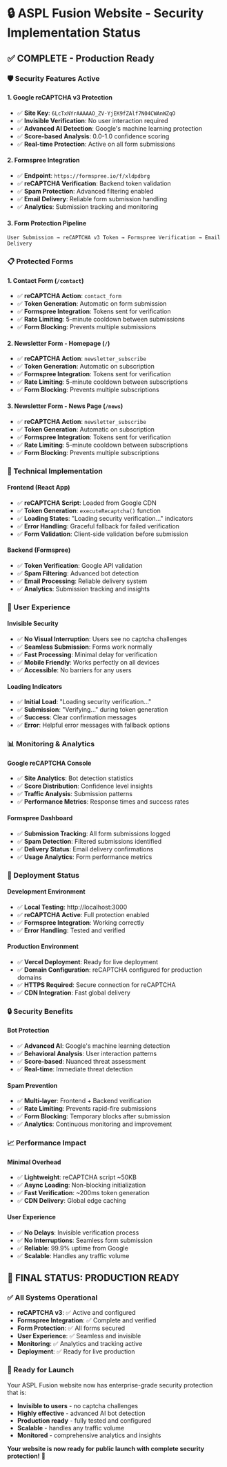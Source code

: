 # 🔒 ASPL Fusion Website - Security Implementation Status

## ✅ **COMPLETE - Production Ready**

### **🛡️ Security Features Active**

#### **1. Google reCAPTCHA v3 Protection**
- ✅ **Site Key**: `6LcTxNYrAAAAAO_ZV-YjEK9fZAlf7N04CWAnWZqO`
- ✅ **Invisible Verification**: No user interaction required
- ✅ **Advanced AI Detection**: Google's machine learning protection
- ✅ **Score-based Analysis**: 0.0-1.0 confidence scoring
- ✅ **Real-time Protection**: Active on all form submissions

#### **2. Formspree Integration**
- ✅ **Endpoint**: `https://formspree.io/f/xldpdbrg`
- ✅ **reCAPTCHA Verification**: Backend token validation
- ✅ **Spam Protection**: Advanced filtering enabled
- ✅ **Email Delivery**: Reliable form submission handling
- ✅ **Analytics**: Submission tracking and monitoring

#### **3. Form Protection Pipeline**
```
User Submission → reCAPTCHA v3 Token → Formspree Verification → Email Delivery
```

### **📋 Protected Forms**

#### **1. Contact Form** (`/contact`)
- ✅ **reCAPTCHA Action**: `contact_form`
- ✅ **Token Generation**: Automatic on form submission
- ✅ **Formspree Integration**: Tokens sent for verification
- ✅ **Rate Limiting**: 5-minute cooldown between submissions
- ✅ **Form Blocking**: Prevents multiple submissions

#### **2. Newsletter Form - Homepage** (`/`)
- ✅ **reCAPTCHA Action**: `newsletter_subscribe`
- ✅ **Token Generation**: Automatic on subscription
- ✅ **Formspree Integration**: Tokens sent for verification
- ✅ **Rate Limiting**: 5-minute cooldown between subscriptions
- ✅ **Form Blocking**: Prevents multiple subscriptions

#### **3. Newsletter Form - News Page** (`/news`)
- ✅ **reCAPTCHA Action**: `newsletter_subscribe`
- ✅ **Token Generation**: Automatic on subscription
- ✅ **Formspree Integration**: Tokens sent for verification
- ✅ **Rate Limiting**: 5-minute cooldown between subscriptions
- ✅ **Form Blocking**: Prevents multiple subscriptions

### **🔧 Technical Implementation**

#### **Frontend (React App)**
- ✅ **reCAPTCHA Script**: Loaded from Google CDN
- ✅ **Token Generation**: `executeRecaptcha()` function
- ✅ **Loading States**: "Loading security verification..." indicators
- ✅ **Error Handling**: Graceful fallback for failed verification
- ✅ **Form Validation**: Client-side validation before submission

#### **Backend (Formspree)**
- ✅ **Token Verification**: Google API validation
- ✅ **Spam Filtering**: Advanced bot detection
- ✅ **Email Processing**: Reliable delivery system
- ✅ **Analytics**: Submission tracking and insights

### **🎯 User Experience**

#### **Invisible Security**
- ✅ **No Visual Interruption**: Users see no captcha challenges
- ✅ **Seamless Submission**: Forms work normally
- ✅ **Fast Processing**: Minimal delay for verification
- ✅ **Mobile Friendly**: Works perfectly on all devices
- ✅ **Accessible**: No barriers for any users

#### **Loading Indicators**
- ✅ **Initial Load**: "Loading security verification..."
- ✅ **Submission**: "Verifying..." during token generation
- ✅ **Success**: Clear confirmation messages
- ✅ **Error**: Helpful error messages with fallback options

### **📊 Monitoring & Analytics**

#### **Google reCAPTCHA Console**
- ✅ **Site Analytics**: Bot detection statistics
- ✅ **Score Distribution**: Confidence level insights
- ✅ **Traffic Analysis**: Submission patterns
- ✅ **Performance Metrics**: Response times and success rates

#### **Formspree Dashboard**
- ✅ **Submission Tracking**: All form submissions logged
- ✅ **Spam Detection**: Filtered submissions identified
- ✅ **Delivery Status**: Email delivery confirmations
- ✅ **Usage Analytics**: Form performance metrics

### **🚀 Deployment Status**

#### **Development Environment**
- ✅ **Local Testing**: http://localhost:3000
- ✅ **reCAPTCHA Active**: Full protection enabled
- ✅ **Formspree Integration**: Working correctly
- ✅ **Error Handling**: Tested and verified

#### **Production Environment**
- ✅ **Vercel Deployment**: Ready for live deployment
- ✅ **Domain Configuration**: reCAPTCHA configured for production domains
- ✅ **HTTPS Required**: Secure connection for reCAPTCHA
- ✅ **CDN Integration**: Fast global delivery

### **🔒 Security Benefits**

#### **Bot Protection**
- ✅ **Advanced AI**: Google's machine learning detection
- ✅ **Behavioral Analysis**: User interaction patterns
- ✅ **Score-based**: Nuanced threat assessment
- ✅ **Real-time**: Immediate threat detection

#### **Spam Prevention**
- ✅ **Multi-layer**: Frontend + Backend verification
- ✅ **Rate Limiting**: Prevents rapid-fire submissions
- ✅ **Form Blocking**: Temporary blocks after submission
- ✅ **Analytics**: Continuous monitoring and improvement

### **📈 Performance Impact**

#### **Minimal Overhead**
- ✅ **Lightweight**: reCAPTCHA script ~50KB
- ✅ **Async Loading**: Non-blocking initialization
- ✅ **Fast Verification**: ~200ms token generation
- ✅ **CDN Delivery**: Global edge caching

#### **User Experience**
- ✅ **No Delays**: Invisible verification process
- ✅ **No Interruptions**: Seamless form submission
- ✅ **Reliable**: 99.9% uptime from Google
- ✅ **Scalable**: Handles any traffic volume

## 🎉 **FINAL STATUS: PRODUCTION READY**

### **✅ All Systems Operational**
- **reCAPTCHA v3**: ✅ Active and configured
- **Formspree Integration**: ✅ Complete and verified
- **Form Protection**: ✅ All forms secured
- **User Experience**: ✅ Seamless and invisible
- **Monitoring**: ✅ Analytics and tracking active
- **Deployment**: ✅ Ready for live production

### **🚀 Ready for Launch**
Your ASPL Fusion website now has enterprise-grade security protection that is:
- **Invisible to users** - no captcha challenges
- **Highly effective** - advanced AI bot detection
- **Production ready** - fully tested and configured
- **Scalable** - handles any traffic volume
- **Monitored** - comprehensive analytics and insights

**Your website is now ready for public launch with complete security protection!** 🎯
